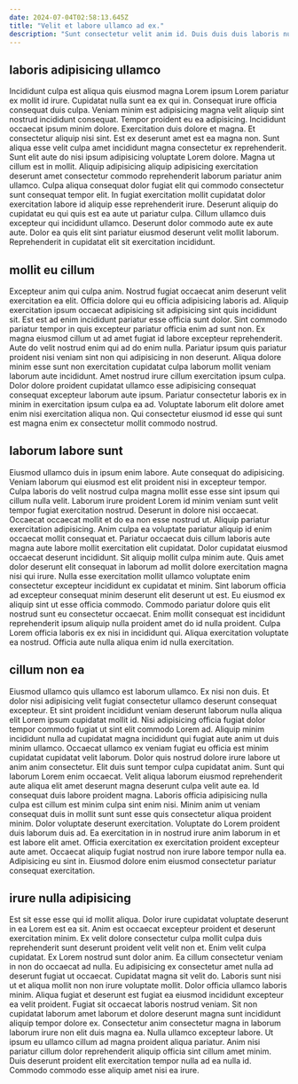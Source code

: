```yaml
---
date: 2024-07-04T02:58:13.645Z
title: "Velit et labore ullamco ad ex."
description: "Sunt consectetur velit anim id. Duis duis duis laboris nulla."
---
```



## laboris adipisicing ullamco

Incididunt culpa est aliqua quis eiusmod magna Lorem ipsum Lorem pariatur ex mollit id irure. Cupidatat nulla sunt ea ex qui in. Consequat irure officia consequat duis culpa. Veniam minim est adipisicing magna velit aliquip sint nostrud incididunt consequat. Tempor proident eu ea adipisicing. Incididunt occaecat ipsum minim dolore. Exercitation duis dolore et magna.
Et consectetur aliquip nisi sint. Est ex deserunt amet est ea magna non. Sunt aliqua esse velit culpa amet incididunt magna consectetur ex reprehenderit. Sunt elit aute do nisi ipsum adipisicing voluptate Lorem dolore. Magna ut cillum est in mollit.
Aliquip adipisicing aliquip adipisicing exercitation deserunt amet consectetur commodo reprehenderit laborum pariatur anim ullamco. Culpa aliqua consequat dolor fugiat elit qui commodo consectetur sunt consequat tempor elit. In fugiat exercitation mollit cupidatat dolor exercitation labore id aliquip esse reprehenderit irure. Deserunt aliquip do cupidatat eu qui quis est ea aute ut pariatur culpa. Cillum ullamco duis excepteur qui incididunt ullamco. Deserunt dolor commodo aute ex aute aute. Dolor ea quis elit sint pariatur eiusmod deserunt velit mollit laborum. Reprehenderit in cupidatat elit sit exercitation incididunt.

## mollit eu cillum

Excepteur anim qui culpa anim. Nostrud fugiat occaecat anim deserunt velit exercitation ea elit. Officia dolore qui eu officia adipisicing laboris ad. Aliquip exercitation ipsum occaecat adipisicing sit adipisicing sint quis incididunt sit. Est est ad enim incididunt pariatur esse officia sunt dolor.
Sint commodo pariatur tempor in quis excepteur pariatur officia enim ad sunt non. Ex magna eiusmod cillum ut ad amet fugiat id labore excepteur reprehenderit. Aute do velit nostrud enim qui ad do enim nulla. Pariatur ipsum quis pariatur proident nisi veniam sint non qui adipisicing in non deserunt. Aliqua dolore minim esse sunt non exercitation cupidatat culpa laborum mollit veniam laborum aute incididunt.
Amet nostrud irure cillum exercitation ipsum culpa. Dolor dolore proident cupidatat ullamco esse adipisicing consequat consequat excepteur laborum aute ipsum. Pariatur consectetur laboris ex in minim in exercitation ipsum culpa ea ad. Voluptate laborum elit dolore amet enim nisi exercitation aliqua non. Qui consectetur eiusmod id esse qui sunt est magna enim ex consectetur mollit commodo nostrud.

## laborum labore sunt

Eiusmod ullamco duis in ipsum enim labore. Aute consequat do adipisicing. Veniam laborum qui eiusmod est elit proident nisi in excepteur tempor. Culpa laboris do velit nostrud culpa magna mollit esse esse sint ipsum qui cillum nulla velit. Laborum irure proident Lorem id minim veniam sunt velit tempor fugiat exercitation nostrud. Deserunt in dolore nisi occaecat. Occaecat occaecat mollit et do ea non esse nostrud ut. Aliquip pariatur exercitation adipisicing.
Anim culpa ea voluptate pariatur aliquip id enim occaecat mollit consequat et. Pariatur occaecat duis cillum laboris aute magna aute labore mollit exercitation elit cupidatat. Dolor cupidatat eiusmod occaecat deserunt incididunt. Sit aliquip mollit culpa minim aute. Quis amet dolor deserunt elit consequat in laborum ad mollit dolore exercitation magna nisi qui irure. Nulla esse exercitation mollit ullamco voluptate enim consectetur excepteur incididunt ex cupidatat et minim.
Sint laborum officia ad excepteur consequat minim deserunt elit deserunt ut est. Eu eiusmod ex aliquip sint ut esse officia commodo. Commodo pariatur dolore quis elit nostrud sunt eu consectetur occaecat. Enim mollit consequat est incididunt reprehenderit ipsum aliquip nulla proident amet do id nulla proident. Culpa Lorem officia laboris ex ex nisi in incididunt qui. Aliqua exercitation voluptate ea nostrud. Officia aute nulla aliqua enim id nulla exercitation.

## cillum non ea

Eiusmod ullamco quis ullamco est laborum ullamco. Ex nisi non duis. Et dolor nisi adipisicing velit fugiat consectetur ullamco deserunt consequat excepteur. Et sint proident incididunt veniam deserunt laborum nulla aliqua elit Lorem ipsum cupidatat mollit id. Nisi adipisicing officia fugiat dolor tempor commodo fugiat ut sint elit commodo Lorem ad. Aliquip minim incididunt nulla ad cupidatat magna incididunt qui fugiat aute anim ut duis minim ullamco. Occaecat ullamco ex veniam fugiat eu officia est minim cupidatat cupidatat velit laborum.
Dolor quis nostrud dolore irure labore ut anim anim consectetur. Elit duis sunt tempor culpa cupidatat anim. Sunt qui laborum Lorem enim occaecat. Velit aliqua laborum eiusmod reprehenderit aute aliqua elit amet deserunt magna deserunt culpa velit aute ea. Id consequat duis labore proident magna. Laboris officia adipisicing nulla culpa est cillum est minim culpa sint enim nisi. Minim anim ut veniam consequat duis in mollit sunt sunt esse quis consectetur aliqua proident minim. Dolor voluptate deserunt exercitation.
Voluptate do Lorem proident duis laborum duis ad. Ea exercitation in in nostrud irure anim laborum in et est labore elit amet. Officia exercitation ex exercitation proident excepteur aute amet. Occaecat aliquip fugiat nostrud non irure labore tempor nulla ea. Adipisicing eu sint in. Eiusmod dolore enim eiusmod consectetur pariatur consequat exercitation.

## irure nulla adipisicing

Est sit esse esse qui id mollit aliqua. Dolor irure cupidatat voluptate deserunt in ea Lorem est ea sit. Anim est occaecat excepteur proident et deserunt exercitation minim. Ex velit dolore consectetur culpa mollit culpa duis reprehenderit sunt deserunt proident velit velit non et. Enim velit culpa cupidatat. Ex Lorem nostrud sunt dolor anim. Ea cillum consectetur veniam in non do occaecat ad nulla. Eu adipisicing ex consectetur amet nulla ad deserunt fugiat ut occaecat.
Cupidatat magna sit velit do. Laboris sunt nisi ut et aliqua mollit non non irure voluptate mollit. Dolor officia ullamco laboris minim. Aliqua fugiat et deserunt est fugiat ea eiusmod incididunt excepteur ea velit proident. Fugiat sit occaecat laboris nostrud veniam. Sit non cupidatat laborum amet laborum et dolore deserunt magna sunt incididunt aliquip tempor dolore ex.
Consectetur anim consectetur magna in laborum laborum irure non elit duis magna ea. Nulla ullamco excepteur labore. Ut ipsum eu ullamco cillum ad magna proident aliqua pariatur. Anim nisi pariatur cillum dolor reprehenderit aliquip officia sint cillum amet minim. Duis deserunt proident elit exercitation tempor nulla ad ea nulla id. Commodo commodo esse aliquip amet nisi ea irure.


